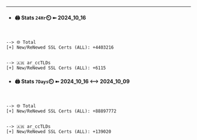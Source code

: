 

---
- #### 🖨️ **Stats** `24Hr`⏲️ ➼ 2024_10_16
```console


--> 🌐 Total
[+] New/ReNewed SSL Certs (ALL): +4403216


--> 🇦🇷 ar_ccTLDs
[+] New/ReNewed SSL Certs (ALL): +6115

```

- #### 🖨️ **Stats** `7Days`⏲️ ➼ 2024_10_16 <--> 2024_10_09
```console


--> 🌐 Total
[+] New/ReNewed SSL Certs (ALL): +88897772


--> 🇦🇷 ar_ccTLDs
[+] New/ReNewed SSL Certs (ALL): +139020

```

